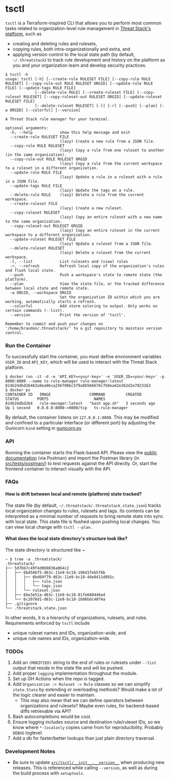 tsctl
=====

`tsctl` is a Terraform-inspired CLI that allows you to perform most common tasks related to organization-level rule management in [Threat Stack's platform](https://www.threatstack.com/), such as

* creating and deleting rules and rulesets,
* copying rules, both intra-organizationally and extra, and
* applying version control to the local state path (by default, `~/.threatstack`) to track rule development and history on the platform as you and your organization learn and develop security practices.

```text
$ tsctl -h
usage: tsctl [-h] [--create-rule RULESET FILE] [--copy-rule RULE RULESET] [--copy-rule-out RULE RULESET ORGID] [--update-rule RULE FILE] [--update-tags RULE FILE]
             [--delete-rule RULE] [--create-ruleset FILE] [--copy-ruleset RULESET] [--copy-ruleset-out RULESET ORGID] [--update-ruleset RULESET FILE]
             [--delete-ruleset RULESET] [-l] [-r] [--push] [--plan] [-w ORGID] [--colorful] [--version]

A Threat Stack rule manager for your terminal.

optional arguments:
  -h, --help            show this help message and exit
  --create-rule RULESET FILE
                        (lazy) Create a new rule from a JSON file.
  --copy-rule RULE RULESET
                        (lazy) Copy a rule from one ruleset to another (in the same organization).
  --copy-rule-out RULE RULESET ORGID
                        (lazy) Copy a rule from the current workspace to a ruleset in a different organization.
  --update-rule RULE FILE
                        (lazy) Update a rule in a ruleset with a rule in a JSON file.
  --update-tags RULE FILE
                        (lazy) Update the tags on a rule.
  --delete-rule RULE    (lazy) Delete a rule from the current workspace.
  --create-ruleset FILE
                        (lazy) Create a new ruleset.
  --copy-ruleset RULESET
                        (lazy) Copy an entire ruleset with a new name to the same organization.
  --copy-ruleset-out RULESET ORGID
                        (lazy) Copy an entire ruleset in the current workspace to a different organization.
  --update-ruleset RULESET FILE
                        (lazy) Update a ruleset from a JSON file.
  --delete-ruleset RULESET
                        (lazy) Delete a ruleset from the current workspace.
  -l, --list            List rulesets and (view) rules
  -r, --refresh         Refresh local copy of the organization's rules and flush local state.
  --push                Push a workspace's state to remote state (the platform).
  --plan                View the state file, or the tracked difference between local state and remote state.
  -w ORGID, --workspace ORGID
                        Set the organization ID within which you are working, automatically starts a refresh.
  --colorful            Add xterm coloring to output. Only works on certain commands (--list).
  --version             Print the version of 'tsctl'.

Remember to commit and push your changes on '/home/brandon/.threatstack/' to a git repository to maintain version control.

```

### Run the Container

To successfully start the container, you must define environment variables `USER_ID` and `API_KEY`, which will be used to interact with the Threat Stack platform.
```shell
$ docker run -it -d -e 'API_KEY=<your-key>' -e 'USER_ID=<your-key>' -p 8000:8000 --name ts-rule-manager rule-manager:latest
814b24dbd26463a9ea96ca256f08bc5f9a8b566670c7b8ea42e362d2e7823163
$ docker ps
CONTAINER ID   IMAGE                 COMMAND         CREATED         STATUS        PORTS                    NAMES
814b24dbd264   rule-manager:latest   "bash app.sh"   3 seconds ago   Up 1 second   0.0.0.0:8000->8000/tcp   ts-rule-manager

```
By default, the container listens on `127.0.0.1:8000`. This may be modified and confined to a particular interface (or different port) by adjusting the Gunicorn `bind` setting in [gunicorn.py](src/api/gunicorn.py#L28)

### API

Running the container starts the Flask-based API. Please view the [public documentation](https://documenter.getpostman.com/view/8527107/TzXtHfYj) (via Postman) and import the Postman library (in [src/tests/postman/](src/tests/postman/tsctl%20backend%20Flask%20API.postman_collection.json)) to test requests against the API directly. Or, start the frontend container to interact visually with the API.

### FAQs

#### How is drift between local and remote (platform) state tracked?

The state file (by default, `~/.threatstack/.threatstack.state.json`) tracks local organization changes to rules, rulesets and tags. Its contents can be interpreted as a minimal number of requests to bring remote state into sync with local state. This state file is flushed upon pushing local changes. You can view local change with `tsctl --plan`.

#### What does the local state directory's structure look like?

The state directory is structured like ~
```text
~ $ tree -a .threatstack/
.threatstack/
├── 5d7bb7c49f4d069836a064c2
│   ├── 6bd566f5-d63c-11e9-bc18-196d1feb576b
│   │   ├── 6bd69f79-d63c-11e9-bc18-4de0411d891c
│   │   │   ├── rule.json
│   │   │   └── tags.json
│   │   └── ruleset.json
│   ├── 6be3e51a-d63c-11e9-bc18-01fe680446ed
│   └── 6c2078d1-d63c-11e9-bc18-1b06bdc4074a
├── .gitignore
└── .threatstack.state.json
```

In other words, it is a hierarchy of organizations, rulesets, and rules. Requirements enforced by `tsctl` include

* unique ruleset names and IDs, organization-wide, and
* unique rule names and IDs, organization-wide.

### TODOs

1. Add an `(MODIFIED)` string to the end of rules or rulesets under `--list` output that reside in the state file and will be pushed.
2. Add proper `logging` implementation throughout the module.
3. Set up GH Actions when the repo is tagged.
4. Add `Organization :> Ruleset :> Rule` classes so we can simplify `state.State` by extending or overloading methods? Would make a lot of the logic clearer and easier to maintain.
    - This may also mean that we can define operators between organizations and rulesets? Maybe even rules, for backend-based diffs retrievable via API?
5. Bash autocompletions would be cool.
6. Ensure logging includes source and destination rule/ruleset IDs, so we know where `*-localonly` copies came from for reproducibility. Probably `DEBUG` loglevel.
7. Add a db for faster/better lookups than just plain directory traversal.

### Development Notes

* Be sure to update [`src/tsctl/__init__.__version__`](src/tsctl/__init__.py) when producing new releases. This is referenced while calling `--version`, as well as during the build process with `setuptools`.